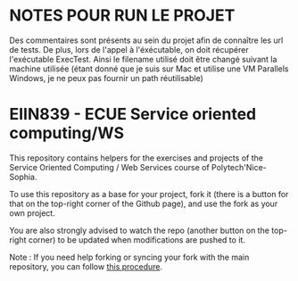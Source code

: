 # NOTES POUR RUN LE PROJET

Des commentaires sont présents au sein du projet afin de connaître les url de tests.
De plus, lors de l'appel à l'éxécutable, on doit récupérer l'exécutable ExecTest.
Ainsi le filename utilisé doit être changé suivant la machine utilisée (étant donné que je suis sur Mac et utilise une VM Parallels Windows, je ne peux pas fournir un path réutilisable)




# EIIN839 - ECUE Service oriented computing/WS

This repository contains helpers for the exercises and projects of the Service Oriented Computing / Web Services course of Polytech'Nice-Sophia.

To use this repository as a base for your project, fork it (there is a button for that on the top-right corner of the Github page), and use the fork as your own project.

You are also strongly advised to watch the repo (another button on the top-right corner) to be updated when modifications are pushed to it.

Note : If you need help forking or syncing your fork with the main repository, you can follow [this procedure](https://docs.github.com/en/github/getting-started-with-github/fork-a-repo).
